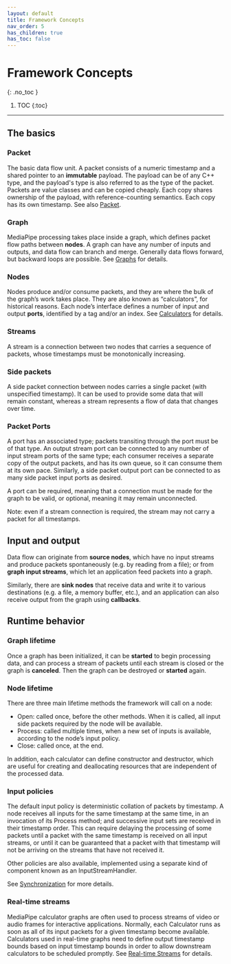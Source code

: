```yaml
---
layout: default
title: Framework Concepts
nav_order: 5
has_children: true
has_toc: false
---
```


# Framework Concepts
{: .no_toc }

1. TOC
{:toc}
---

## The basics

### Packet

The basic data flow unit. A packet consists of a numeric timestamp and a shared
pointer to an **immutable** payload. The payload can be of any C++ type, and the
payload's type is also referred to as the type of the packet. Packets are value
classes and can be copied cheaply. Each copy shares ownership of the payload,
with reference-counting semantics. Each copy has its own timestamp. See also
[Packet](packets.md).

### Graph

MediaPipe processing takes place inside a graph, which defines packet flow paths
between **nodes**. A graph can have any number of inputs and outputs, and data
flow can branch and merge. Generally data flows forward, but backward loops are
possible. See [Graphs](graphs.md) for details.

### Nodes

Nodes produce and/or consume packets, and they are where the bulk of the graph’s
work takes place. They are also known as “calculators”, for historical reasons.
Each node’s interface defines a number of input and output **ports**, identified
by a tag and/or an index. See [Calculators](calculators.md) for details.

### Streams

A stream is a connection between two nodes that carries a sequence of packets,
whose timestamps must be monotonically increasing.

### Side packets

A side packet connection between nodes carries a single packet (with unspecified
timestamp). It can be used to provide some data that will remain constant,
whereas a stream represents a flow of data that changes over time.

### Packet Ports

A port has an associated type; packets transiting through the port must be of
that type. An output stream port can be connected to any number of input stream
ports of the same type; each consumer receives a separate copy of the output
packets, and has its own queue, so it can consume them at its own pace.
Similarly, a side packet output port can be connected to as many side packet
input ports as desired.

A port can be required, meaning that a connection must be made for the graph to
be valid, or optional, meaning it may remain unconnected.

Note: even if a stream connection is required, the stream may not carry a packet
for all timestamps.

## Input and output

Data flow can originate from **source nodes**, which have no input streams and
produce packets spontaneously (e.g. by reading from a file); or from **graph
input streams**, which let an application feed packets into a graph.

Similarly, there are **sink nodes** that receive data and write it to various
destinations (e.g. a file, a memory buffer, etc.), and an application can also
receive output from the graph using **callbacks**.

## Runtime behavior

### Graph lifetime

Once a graph has been initialized, it can be **started** to begin processing
data, and can process a stream of packets until each stream is closed or the
graph is **canceled**. Then the graph can be destroyed or **started** again.

### Node lifetime

There are three main lifetime methods the framework will call on a node:

-   Open: called once, before the other methods. When it is called, all input
    side packets required by the node will be available.
-   Process: called multiple times, when a new set of inputs is available,
    according to the node’s input policy.
-   Close: called once, at the end.

In addition, each calculator can define constructor and destructor, which are
useful for creating and deallocating resources that are independent of the
processed data.

### Input policies

The default input policy is deterministic collation of packets by timestamp. A
node receives all inputs for the same timestamp at the same time, in an
invocation of its Process method; and successive input sets are received in
their timestamp order. This can require delaying the processing of some packets
until a packet with the same timestamp is received on all input streams, or
until it can be guaranteed that a packet with that timestamp will not be
arriving on the streams that have not received it.

Other policies are also available, implemented using a separate kind of
component known as an InputStreamHandler.

See [Synchronization](synchronization.md) for more details.

### Real-time streams

MediaPipe calculator graphs are often used to process streams of video or audio
frames for interactive applications. Normally, each Calculator runs as soon as
all of its input packets for a given timestamp become available. Calculators
used in real-time graphs need to define output timestamp bounds based on input
timestamp bounds in order to allow downstream calculators to be scheduled
promptly. See [Real-time Streams](realtime_streams.md) for details.
